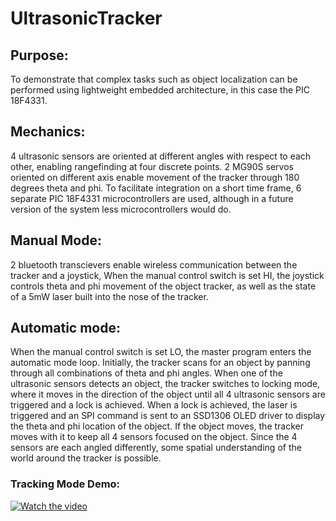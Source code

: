 # UltrasonicTracker
## Purpose:
To demonstrate that complex tasks such as object localization can be performed using lightweight embedded architecture, in this case the PIC 18F4331. 

## Mechanics: 
4 ultrasonic sensors are oriented at different angles with respect to each other, enabling rangefinding at four discrete points. 2 MG90S servos oriented on different axis enable movement of the tracker through 180 degrees theta and phi. To facilitate integration on a short time frame, 6 separate PIC 18F4331 microcontrollers are used, although in a future version of the system less microcontrollers would do. 

## Manual Mode: 
2 bluetooth transcievers enable wireless communication between the tracker and a joystick, When the manual control switch is set HI, the joystick controls theta and phi movement of the object tracker, as well as the state of a 5mW laser built into the nose of the tracker. 

## Automatic mode: 
When the manual control switch is set LO, the master program enters the automatic mode loop. Initially, the tracker scans for an object by panning through all combinations of theta and phi angles. When one of the ultrasonic sensors detects an object, the tracker switches to locking mode, where it moves in the direction of the object until all 4 ultrasonic sensors are triggered and a lock is achieved. When a lock is achieved, the laser is triggered and an SPI command is sent to an SSD1306 OLED driver to display the theta and phi location of the object. If the object moves, the tracker moves with it to keep all 4 sensors focused on the object. Since the 4 sensors are each angled differently, some spatial understanding of the world around the tracker is possible. 

### Tracking Mode Demo:
[![Watch the video](images/PCB_Front_Picture.png)](videos/IMG_3130.mov)

